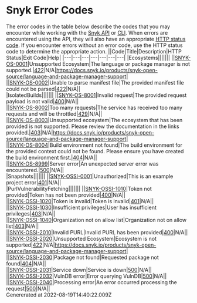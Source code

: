 # Snyk Error Codes
  The error codes in the table below describe the codes that you may encounter while working with the [Snyk API](../snyk-api-info/README.md) or [CLI](../snyk-cli/README.md). When errors are encountered using the API, they will also have an appropriate [HTTP status code](https://en.wikipedia.org/wiki/List_of_HTTP_status_codes). If you encounter errors without an error code, use the HTTP status code to determine the appropriate action.
  ||Code|Title|Description|HTTP Status|Exit Code|Help|
  |---|---|---|---|---|---|---|
|Ecosystems|||||||
||[SNYK-OS-0001](#snyk-os-0001)|Unsupported Ecosystem|The language or package manager is not supported.|[422](https://developer.mozilla.org/en-US/docs/Web/HTTP/Status/422)|N/A|https://docs.snyk.io/products/snyk-open-source/language-and-package-manager-support|    
||[SNYK-OS-0002](#snyk-os-0002)|Unable to parse manifest file|The provided manifest file could not be parsed|[422](https://developer.mozilla.org/en-US/docs/Web/HTTP/Status/422)|N/A||    
|IsolatedBuilds|||||||
||[SNYK-OS-8001](#snyk-os-8001)|Invalid request|The provided request payload is not valid|[400](https://developer.mozilla.org/en-US/docs/Web/HTTP/Status/400)|N/A||    
||[SNYK-OS-8002](#snyk-os-8002)|Too many requests|The service has received too many requests and will be throttled|[429](https://developer.mozilla.org/en-US/docs/Web/HTTP/Status/429)|N/A||    
||[SNYK-OS-8003](#snyk-os-8003)|Unsupported ecosystem|The ecosystem that has been provided is not supported. Please review the documentation in the links provided.|[403](https://developer.mozilla.org/en-US/docs/Web/HTTP/Status/403)|N/A|https://docs.snyk.io/products/snyk-open-source/language-and-package-manager-support|    
||[SNYK-OS-8004](#snyk-os-8004)|Build environment not found|The build environment for the provided context could not be found. Please ensure you have created the build environment first.|[404](https://developer.mozilla.org/en-US/docs/Web/HTTP/Status/404)|N/A||    
||[SNYK-OS-8999](#snyk-os-8999)|Server error|An unexpected server error was encountered.|[500](https://developer.mozilla.org/en-US/docs/Web/HTTP/Status/500)|N/A||    
|Snapshots|||||||
||[SNYK-OSSI-0001](#snyk-ossi-0001)|Unauthorized|This is an example project error|[401](https://developer.mozilla.org/en-US/docs/Web/HTTP/Status/401)|N/A||    
|PurlVulnerabilityFetching|||||||
||[SNYK-OSSI-1010](#snyk-ossi-1010)|Token not provided|Token has not been provided|[400](https://developer.mozilla.org/en-US/docs/Web/HTTP/Status/400)|N/A||    
||[SNYK-OSSI-1020](#snyk-ossi-1020)|Token is invalid|Token is invalid|[401](https://developer.mozilla.org/en-US/docs/Web/HTTP/Status/401)|N/A||    
||[SNYK-OSSI-1030](#snyk-ossi-1030)|Insufficient privileges|User has insufficient privileges|[403](https://developer.mozilla.org/en-US/docs/Web/HTTP/Status/403)|N/A||    
||[SNYK-OSSI-1040](#snyk-ossi-1040)|Organization not on allow list|Organization not on allow list|[403](https://developer.mozilla.org/en-US/docs/Web/HTTP/Status/403)|N/A||    
||[SNYK-OSSI-2010](#snyk-ossi-2010)|Invalid PURL|Invalid PURL has been provided|[400](https://developer.mozilla.org/en-US/docs/Web/HTTP/Status/400)|N/A||    
||[SNYK-OSSI-2020](#snyk-ossi-2020)|Unsupported Ecosystem|Ecosystem is not supported|[422](https://developer.mozilla.org/en-US/docs/Web/HTTP/Status/422)|N/A|https://docs.snyk.io/products/snyk-open-source/language-and-package-manager-support|    
||[SNYK-OSSI-2030](#snyk-ossi-2030)|Package not found|Requested package not found|[404](https://developer.mozilla.org/en-US/docs/Web/HTTP/Status/404)|N/A||    
||[SNYK-OSSI-2031](#snyk-ossi-2031)|Service down|Service is down|[500](https://developer.mozilla.org/en-US/docs/Web/HTTP/Status/500)|N/A||    
||[SNYK-OSSI-2032](#snyk-ossi-2032)|VulnDB error|Error querying VulnDB|[500](https://developer.mozilla.org/en-US/docs/Web/HTTP/Status/500)|N/A||    
||[SNYK-OSSI-2040](#snyk-ossi-2040)|Processing error|An error occurred processing the request|[500](https://developer.mozilla.org/en-US/docs/Web/HTTP/Status/500)|N/A||    
Genererated at 2022-08-19T14:40:22.009Z
